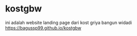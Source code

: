 # kostgbw
ini adalah website landing page dari kost griya bangun widadi  https://bagussp99.github.io/kostgbw

